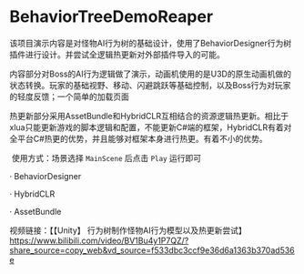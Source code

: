# BehaviorTreeDemoReaper

​		该项目演示内容是对怪物AI行为树的基础设计，使用了BehaviorDesigner行为树插件进行设计。并尝试全逻辑热更新对外部插件导入的可能。

​		内容部分对Boss的AI行为逻辑做了演示，动画机使用的是U3D的原生动画机做的状态转换。玩家的基础视野、移动、闪避跳跃等基础控制，以及Boss行为对玩家的轻度反馈；一个简单的加载页面

​		热更新部分采用AssetBundle和HybridCLR互相结合的资源逻辑热更新。相比于xlua只能更新游戏的脚本逻辑和配置，不能更新C#端的框架，HybridCLR有着对全平台C#热更的优势，并且能够对框架本身进行热更。有着不小的优势。

​		使用方式：场景选择 `MainScene` 后点击 `Play` 运行即可



· BehaviorDesigner

· HybridCLR

· AssetBundle



视频链接：【【Unity】 行为树制作怪物AI行为模型以及热更新尝试】 https://www.bilibili.com/video/BV1Bu4y1P7QZ/?share_source=copy_web&vd_source=f533dbc3ccf9e36d6a1363b370ad536e
